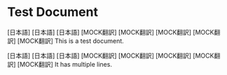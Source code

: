 # Test Document

[日本語] [日本語] [日本語] [MOCK翻訳] [MOCK翻訳] [MOCK翻訳] [MOCK翻訳] [MOCK翻訳] This is a test document.

[日本語] [日本語] [日本語] [MOCK翻訳] [MOCK翻訳] [MOCK翻訳] [MOCK翻訳] [MOCK翻訳] It has multiple lines.